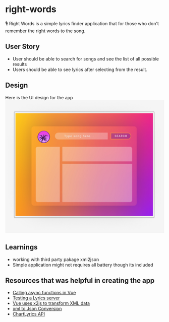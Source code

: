 # right-words

🎙 Right Words is a simple lyrics finder application that for those who don't remember the right words to the song.

## User Story

- User should be able to search for songs and see the list of all possible results
- Users should be able to see lyrics after selecting from the result.

## Design

Here is the UI design for the app
![UI Design](./UI%20Design/Right_Words.jpg)

## Learnings

- working with third party pakage xml2json
- Simple application might not requires all battery though its included

## Resources that was helpful in creating the app

- [Calling async functions in Vue](https://lukashermann.dev/writing/how-to-use-async-await-with-vuejs-components/)
- [Testing a Lyrics server](https://lyricsovh.docs.apiary.io/#reference/0/lyrics-of-a-song/search?console=1)
- [Vue uses x2js to transform XML data](https://qdmana.com/2022/200/202207191159479381.html)
- [xml to Json Conversion](https://github.com/x2js/x2js)
- [ChartLyrics API](http://www.chartlyrics.com/api.aspx)
